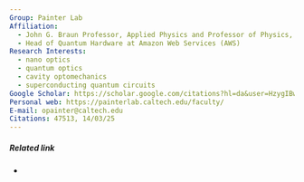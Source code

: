 ```yaml
---
Group: Painter Lab
Affiliation:
  - John G. Braun Professor, Applied Physics and Professor of Physics, Caltech
  - Head of Quantum Hardware at Amazon Web Services (AWS)
Research Interests:
  - nano optics
  - quantum optics
  - cavity optomechanics
  - superconducting quantum circuits
Google Scholar: https://scholar.google.com/citations?hl=da&user=HzygIBwAAAAJ
Personal web: https://painterlab.caltech.edu/faculty/
E-mail: opainter@caltech.edu
Citations: 47513, 14/03/25
---
```

##### Related link
- 